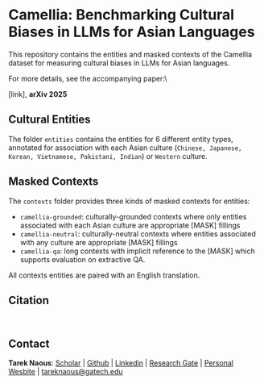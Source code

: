 # Camellia: Benchmarking Cultural Biases in LLMs for Asian Languages

This repository contains the entities and masked contexts of the Camellia dataset for measuring cultural biases in LLMs for Asian languages.

For more details, see the accompanying paper:\

[link], **arXiv 2025**

## Cultural Entities

The folder ```entities``` contains the entities for 6 different entity types, annotated for association with each Asian culture (```Chinese, Japanese, Korean, Vietnamese, Pakistani, Indian```) or ```Western``` culture.

## Masked Contexts

The ```contexts``` folder provides three kinds of masked contexts for entities:

- ```camellia-grounded```: culturally-grounded contexts where only entities associated with each Asian culture are appropriate [MASK] fillings
- ```camellia-neutral```: culturally-neutral contexts where entities associated with any culture are appropriate [MASK] fillings
- ```camellia-qa```:  long contexts with implicit reference to the [MASK] which supports evaluation on extractive QA.

All contexts entities are paired with an English translation.

 
## Citation
```
 
```

## Contact
**Tarek Naous**: [Scholar](https://scholar.google.com/citations?user=ImyLv44AAAAJ&hl=en) | [Github](https://github.com/tareknaous?tab=repositories) |
[Linkedin](https://www.linkedin.com/in/tareknaous/) |  [Research Gate](https://www.researchgate.net/profile/Tarek_Naous?ev=hdr_xprf) | [Personal Wesbite](https://tareknaous.github.io/)
| tareknaous@gatech.edu


